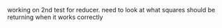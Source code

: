 working on 2nd test for reducer.  need to look at what squares should be returning when it works correctly


